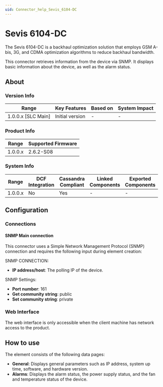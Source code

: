 ```yaml
---
uid: Connector_help_Sevis_6104-DC
---
```


# Sevis 6104-DC

The Sevis 6104-DC is a backhaul optimization solution that employs GSM A-bis, 3G, and CDMA optimization algorithms to reduce backhaul bandwidth.

This connector retrieves information from the device via SNMP. It displays basic information about the device, as well as the alarm status.

## About

### Version Info

| Range              | Key Features     | Based on    | System Impact    |
|--------------------|------------------|-------------|------------------|
| 1.0.0.x [SLC Main] | Initial version  | -           | -                |

### Product Info

| Range     | Supported Firmware     |
|-----------|------------------------|
| 1.0.0.x   | 2.6.2-S08              |

### System Info

| Range     | DCF Integration     | Cassandra Compliant     | Linked Components     | Exported Components     |
|-----------|---------------------|-------------------------|-----------------------|-------------------------|
| 1.0.0.x   | No                  | Yes                     | -                     | -                       |

## Configuration

### Connections

#### SNMP Main connection

This connector uses a Simple Network Management Protocol (SNMP) connection and requires the following input during element creation:

SNMP CONNECTION:

- **IP address/host**: The polling IP of the device.

SNMP Settings:

- **Port number**: 161
- **Get community string**: public
- **Set community string**: private

### Web Interface

The web interface is only accessible when the client machine has network access to the product.

## How to use

The element consists of the following data pages:

- **General**: Displays general parameters such as IP address, system up time, software, and hardware version.
- **Alarms**: Displays the alarm status, the power supply status, and the fan and temperature status of the device.

